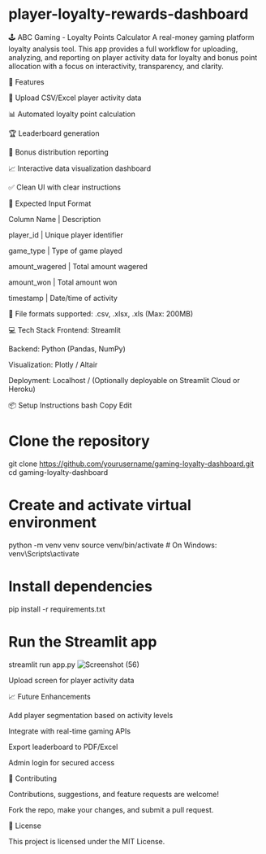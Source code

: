 # player-loyalty-rewards-dashboard
🕹️ ABC Gaming - Loyalty Points Calculator
A real-money gaming platform loyalty analysis tool. This app provides a full workflow for uploading, analyzing, and reporting on player activity data for loyalty and bonus point allocation with a focus on interactivity, transparency, and clarity.

🚀 Features

📂 Upload CSV/Excel player activity data

📊 Automated loyalty point calculation

🏆 Leaderboard generation

🎁 Bonus distribution reporting

📈 Interactive data visualization dashboard

✅ Clean UI with clear instructions


📁 Expected Input Format

Column Name	         |         Description

player_id            |       	Unique player identifier

game_type            |       	Type of game played

amount_wagered	     |        Total amount wagered

amount_won           |       	Total amount won

timestamp	           |        Date/time of activity


📌 File formats supported: .csv, .xlsx, .xls (Max: 200MB)

💻 Tech Stack
Frontend: Streamlit

Backend: Python (Pandas, NumPy)

Visualization: Plotly / Altair

Deployment: Localhost / (Optionally deployable on Streamlit Cloud or Heroku)

📦 Setup Instructions
bash
Copy
Edit
# Clone the repository
git clone https://github.com/yourusername/gaming-loyalty-dashboard.git
cd gaming-loyalty-dashboard

# Create and activate virtual environment
python -m venv venv
source venv/bin/activate  # On Windows: venv\Scripts\activate

# Install dependencies
pip install -r requirements.txt

# Run the Streamlit app
streamlit run app.py
![Screenshot (56)](https://github.com/user-attachments/assets/acb7c42d-6253-49fd-a8c5-516ebb329544)


Upload screen for player activity data


📈 Future Enhancements


Add player segmentation based on activity levels

Integrate with real-time gaming APIs

Export leaderboard to PDF/Excel

Admin login for secured access

🤝 Contributing


Contributions, suggestions, and feature requests are welcome!

Fork the repo, make your changes, and submit a pull request.


📄 License


This project is licensed under the MIT License.

